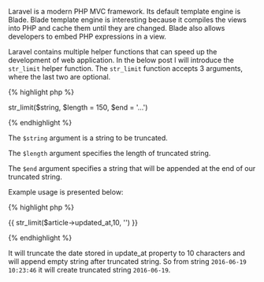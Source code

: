 Laravel is a modern PHP MVC framework. Its default template engine is Blade. Blade template engine is interesting because it compiles the views into PHP and cache them until they are changed. Blade also allows developers to embed PHP expressions in a view.

Laravel contains multiple helper functions that can speed up the development of web application. In the below post I will introduce the ```str_limit``` helper function. The ```str_limit``` function accepts 3 arguments, where the last two are optional.

{% highlight php %}

str_limit($string, $length = 150, $end = '...')

{% endhighlight %}

The ```$string``` argument is a string to be truncated.

The ```$length``` argument specifies the length of truncated string.

The ```$end``` argument specifies a string that will be appended at the end of our truncated string.

Example usage is presented below:

{% highlight php %}

{{ str_limit($article->updated_at,10, '') }}

{% endhighlight %}

It will truncate the date stored in update_at property to 10 characters and will append empty string after truncated string.
So from string ```2016-06-19 10:23:46``` it will create truncated string ```2016-06-19```.
